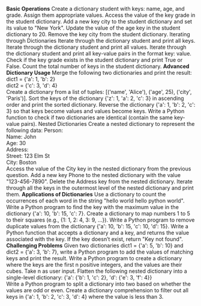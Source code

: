 **Basic Operations**
Create a dictionary student with keys: name, age, and grade. Assign them appropriate values.
Access the value of the key grade in the student dictionary.
Add a new key city to the student dictionary and set its value to "New York".
Update the value of the age key in the student dictionary to 20.
Remove the key city from the student dictionary.
Iterating through Dictionaries
Iterate through the dictionary student and print all keys.
Iterate through the dictionary student and print all values.
Iterate through the dictionary student and print all key-value pairs in the format key: value.
Check if the key grade exists in the student dictionary and print True or False.
Count the total number of keys in the student dictionary.
**Advanced Dictionary Usage**
Merge the following two dictionaries and print the result:
dict1 = {'a': 1, 'b': 2}  
dict2 = {'c': 3, 'd': 4}  
Create a dictionary from a list of tuples: [('name', 'Alice'), ('age', 25), ('city', 'Paris')].
Sort the keys of the dictionary {'z': 1, 'a': 2, 'c': 3} in ascending order and print the sorted dictionary.
Reverse the dictionary {'a': 1, 'b': 2, 'c': 3} so that keys become values and values become keys.
Write a Python function to check if two dictionaries are identical (contain the same key-value pairs).
Nested Dictionaries
Create a nested dictionary to represent the following data:
Person:  
  Name: John  
  Age: 30  
  Address:  
    Street: 123 Elm St  
    City: Boston  
Access the value of the City key in the nested dictionary from the previous question.
Add a new key Phone to the nested dictionary with the value "123-456-7890".
Delete the Address key from the nested dictionary.
Iterate through all the keys in the outermost level of the nested dictionary and print them.
**Applications of Dictionaries**
Use a dictionary to count the occurrences of each word in the string "hello world hello python world".
Write a Python program to find the key with the maximum value in the dictionary {'a': 10, 'b': 15, 'c': 7}.
Create a dictionary to map numbers 1 to 5 to their squares (e.g., {1: 1, 2: 4, 3: 9, ...}).
Write a Python program to remove duplicate values from the dictionary {'a': 10, 'b': 15, 'c': 10, 'd': 15}.
Write a Python function that accepts a dictionary and a key, and returns the value associated with the key. If the key doesn’t exist, return "Key not found".
**Challenging Problems**
Given two dictionaries dict1 = {'a': 5, 'b': 10} and dict2 = {'a': 3, 'b': 7}, write a Python program to add the values of matching keys and print the result.
Write a Python program to create a dictionary where the keys are the first n positive integers, and the values are their cubes. Take n as user input.
Flatten the following nested dictionary into a single-level dictionary:
{'a': {'b': 1, 'c': 2}, 'd': {'e': 3, 'f': 4}}  
Write a Python program to split a dictionary into two based on whether the values are odd or even.
Create a dictionary comprehension to filter out all keys in {'a': 1, 'b': 2, 'c': 3, 'd': 4} where the value is less than 3.
